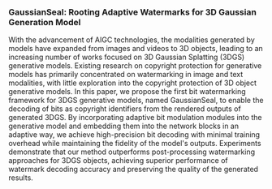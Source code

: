 ### GaussianSeal: Rooting Adaptive Watermarks for 3D Gaussian Generation Model

With the advancement of AIGC technologies, the modalities generated by models have expanded from images and videos to 3D objects, leading to an increasing number of works focused on 3D Gaussian Splatting (3DGS) generative models. Existing research on copyright protection for generative models has primarily concentrated on watermarking in image and text modalities, with little exploration into the copyright protection of 3D object generative models. In this paper, we propose the first bit watermarking framework for 3DGS generative models, named GaussianSeal, to enable the decoding of bits as copyright identifiers from the rendered outputs of generated 3DGS. By incorporating adaptive bit modulation modules into the generative model and embedding them into the network blocks in an adaptive way, we achieve high-precision bit decoding with minimal training overhead while maintaining the fidelity of the model's outputs. Experiments demonstrate that our method outperforms post-processing watermarking approaches for 3DGS objects, achieving superior performance of watermark decoding accuracy and preserving the quality of the generated results.